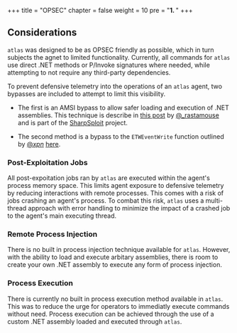 +++
title = "OPSEC"
chapter = false
weight = 10
pre = "<b>1. </b>"
+++

## Considerations
`atlas` was designed to be as OPSEC friendly as possible, which in turn subjects the agnet to limited functionality. Currently, all commands for `atlas` use direct .NET methods or P/Invoke signatures where needed, while attempting to not require any third-party dependencies.

To prevent defensive telemetry into the operations of an `atlas` agent, two bypasses are included to attempt to limit this visibility. 

- The first is an AMSI bypass to allow safer loading and execution of .NET assemblies. This technique is describe in [this post](https://rastamouse.me/blog/asb-bypass-pt3/) by [@_rastamouse](https://twitter.com/_rastamouse) and is part of the [SharpSploit](https://github.com/cobbr/SharpSploit/blob/master/SharpSploit/Evasion/Amsi.cs) project.

- The second method is a bypass to the `ETWEventWrite` function outlined by [@_xpn_](https://twitter.com/_xpn_) [here](https://www.mdsec.co.uk/2020/03/hiding-your-net-etw/).

### Post-Exploitation Jobs
All post-expoitation jobs ran by `atlas` are executed within the agent's process memory space. This limits agent exposure to defensive telemetry by reducing interactions with remote processes. This comes with a risk of jobs crashing an agent's process. To combat this risk, `atlas` uses a multi-thread approach with error handling to minimize the impact of a crashed job to the agent's main executing thread.

### Remote Process Injection
There is no built in process injection technique available for `atlas`. However, with the ability to load and execute arbitary assemblies, there is room to create your own .NET assembly to execute any form of process injection.

### Process Execution
There is currently no built in process execution method available in `atlas`. This was to reduce the urge for operators to immediatly execute commands without need. Process execution can be achieved through the use of a custom .NET assembly loaded and executed through `atlas`.